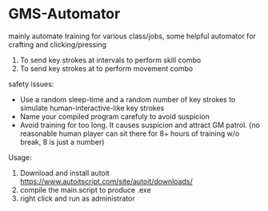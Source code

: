 # GMS-Automator
mainly automate training for various class/jobs, some helpful automator for crafting and clicking/pressing


1. To send key strokes at intervals to perform skill combo
2. To send key strokes at to perform movement combo


safety issues:
* Use a random sleep-time and a random number of key strokes to simulate human-interactive-like key strokes
* Name your compiled program carefuly to avoid suspicion
* Avoid training for too long. It causes suspicion and attract GM patrol. (no reasonable human player can sit there for 8+ hours of training w/o break, 8 is just a number)

Usage:
1. Download and install autoit https://www.autoitscript.com/site/autoit/downloads/
2. compile the main.script to produce .exe
3. right click and run as administrator
